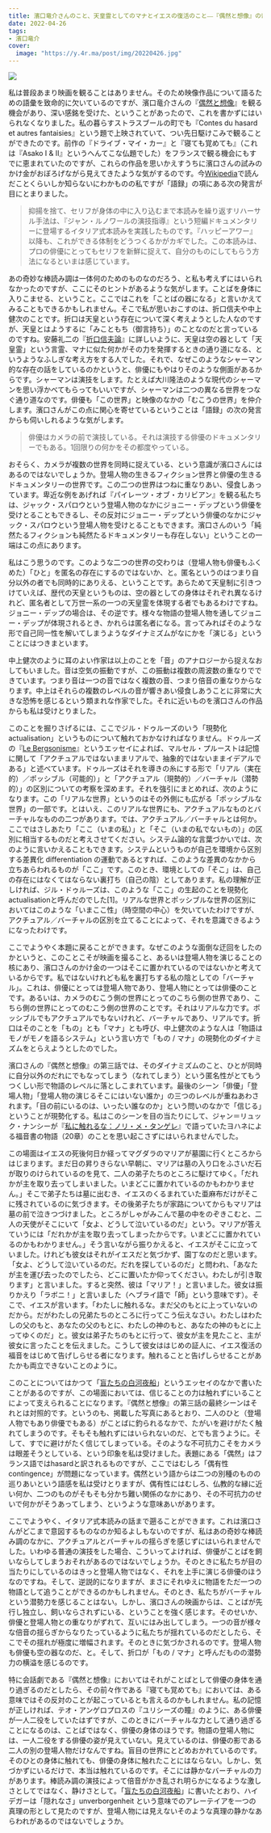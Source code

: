 ```yaml
---
title: 濱口竜介さんのこと、天皇霊としてのマナとイエスの復活のこと⎯⎯『偶然と想像』の奇妙な棒読み調をめぐって
date: 2022-04-26
tags:
- 濱口竜介
cover:
  image: "https://y.4r.ma/post/img/20220426.jpg"  
---
```


![](https://y.4r.ma/post/img/20220426.jpg)

私は普段あまり映画を観ることはありません。そのため映像作品について語るための語彙を致命的に欠いているのですが、濱口竜介さんの『[偶然と想像](https://web.archive.org/web/20221006134952/https://guzen-sozo.incline.life/)』を観る機会があり、深い感銘を受けた、ということがあったので、これを書かずにはいられなくなりました。私の暮らすストラスブールの町でも『Contes du hasard et autres fantaisies』という題で上映されていて、つい先日駆けこみで観ることができたのです。前作の『ドライブ・マイ・カー』と『寝ても覚めても』（これは『Asako I & II』というへんてこな仏題でした）をフランスで観る機会にもすでに恵まれていたのですが、これらの作品を思いかえすうちに濱口さんの試みのかけ金がおぼろげながら見えてきたような気がするのです。今[Wikipedia](https://web.archive.org/web/20221006134952/https://ja.wikipedia.org/wiki/濱口竜介)で読んだことくらいしか知らないにわかものの私ですが「語録」の項にある次の発言が目にとまりました。

> 抑揚を捨て、セリフが身体の中に入り込むまで本読みを繰り返すリハーサル手法は、『ジャン・ルノワールの演技指導』という短編ドキュメンタリーに登場するイタリア式本読みを実践したものです。『ハッピーアワー』以降も、これができる体制をどうつくるかがカギでした。この本読みは、プロの俳優にとってもセリフを新鮮に捉えて、自分のものにしてもらう方法になるといまは感じています。

あの奇妙な棒読み調は一体何のためのものなのだろう、と私も考えずにはいられなかったのですが、ここにそのヒントがあるような気がします。ことばを身体に入りこませる、ということ。ここではこれを「ことばの器になる」と言いかえてみることもできるかもしれません。そこで私が思いおこすのは、折口信夫や中上健次のことです。折口は天皇という存在について深く考えようとした人なのですが、天皇とはようするに「みこともち（御言持ち）」のことなのだと言っているのですね。安藤礼二の『[折口信夫論](https://web.archive.org/web/20221006134952/https://amzn.to/3LjW9td)』に詳しいように、天皇は空の器として「天皇霊」という言霊、マナに似た何かがその力を発揮するときの通り道になる、というようなふしぎな考え方をする人でした。それで、なぜこのようなシャーマン的な存在の話をしているのかというと、俳優にもやはりそのような側面があるからです。シャーマンは演技をします。たとえば大川隆法のような現代のシャーマンを思い浮かべてもらってもいいですが、シャーマンは二つの異なる世界をつなぐ通り道なのです。俳優も「この世界」と映像のなかの「むこうの世界」を仲介します。濱口さんがこの点に関心を寄せているということは「語録」の次の発言からも伺いしれるような気がします。

> 俳優はカメラの前で演技している。それは演技する俳優のドキュメンタリーでもある。1回限りの何かをその都度やっている。

おそらく、カメラが複数の世界を同時に捉えている、という意識が濱口さんにはあるのではないでしょうか。登場人物の生きるフィクション世界と俳優の生きるドキュメンタリーの世界です。この二つの世界はつねに重なりあい、侵食しあっています。卑近な例をあげれば『パイレーツ・オブ・カリビアン』を観る私たちは、ジャック・スパロウという登場人物のなかにジョニー・デップという俳優を受けとることもできるし、その反対にジョニー・デップという俳優のなかにジャック・スパロウという登場人物を受けとることもできます。濱口さんのいう「純然たるフィクションも純然たるドキュメンタリーも存在しない」ということの一端はこの点にあります。

私はこう思うのです。このような二つの世界の交わりは（登場人物も俳優もふくめた）「ひと」を匿名の存在にするのではないか、と。匿名というのはつまり自分以外の者でも同時的にありえる、ということです。あらためて天皇制に引きつけていえば、歴代の天皇というものは、空の器としての身体はそれぞれ異なるけれど、匿名者として万世一系の一つの天皇霊を体現する者でもあるわけですね。ジョニー・デップの場合は、その逆です。様々な物語の登場人物を通してジョニー・デップが体現されるとき、かれらは匿名者になる。言ってみればそのような形で自己同一性を解いてしまうようなダイナミズムがなにかを「演じる」ということにはつきまといます。

中上健次のように耳のよい作家は以上のことを「音」のアナロジーから捉えなおしてもいました。音は空気の振動ですが、この振動は複数の周波数の重なりでできています。つまり音は一つの音ではなく複数の音、つまり倍音の重なりからなります。中上はそれらの複数のレベルの音が響きあい侵食しあうことに非常に大きな恐怖を感じるという類まれな作家でした。それに近いものを濱口さんの作品からも私は受けとりました。

このことを掘りさげるには、ここでジル・ドゥルーズのいう「現勢化 actualisation」というものについて触れておかなければなりません。ドゥルーズの『[Le Bergsonisme](https://web.archive.org/web/20221006134952/https://www.puf.com/content/Le_bergsonisme)』というエッセイによれば、マルセル・プルーストは記憶に関して「アクチュアルではないままリアルで、抽象的ではないままイデアルである」と述べています。ドゥルーズはそれを導きの糸にする形で「リアル（実在的）／ポッシブル（可能的）」と「アクチュアル（現勢的）／バーチャル（潜勢的）」の区別についての考察を深めます。それを強引にまとめれば、次のようになります。この「リアルな世界」というのはその外側にも広がる「ポッシブルな世界」の一部です。とはいえ、このリアルな世界にも、アクチュアルなものとバーチャルなものの二つがあります。では、アクチュアル／バーチャルとは何か。ここではさしあたり「ここ（いまの私）」と「そこ（いまの私でないもの）」の区別に相当するものだと考えさせてください。システム論的な言葉づかいでは、次のように言いかえることもできます。システムというものが自己を環境から区別する差異化 differentiation の運動であるとすれば、このような差異のなかから立ちあらわれるものが「ここ」です。このとき、環境としての「そこ」は、自己の存在にはなくてはならない裏打ち（自己の陰）としてあります。私の理解が正しければ、ジル・ドゥルーズは、このような「ここ」の生起のことを現勢化 actualisationと呼んだのでした[1]。リアルな世界とポッシブルな世界の区別においてはこのような「いまここ性」（時空間の中心）を欠いていたわけですが、アクチュアル／バーチャルの区別を立てることによって、それを意識できるようになったわけです。

ここでようやく本題に戻ることができます。なぜこのような面倒な迂回をしたのかというと、このことこそが映画を撮ること、あるいは登場人物を演じることの核にあり、濱口さんのかけ金の一つはそこに置かれているのではないかと考えているからです。私ではないけれども私を裏打ちする私の陰としての「バーチャル」。これは、俳優にとっては登場人物であり、登場人物にとっては俳優のことです。あるいは、カメラのむこう側の世界にとってのこちら側の世界であり、こちら側の世界にとってのむこう側の世界のことです。それはリアルな力です。ポッシブルでもアクチュアルでもないけれど、バーチャルであり、リアルです。折口はそのことを「もの」とも「マナ」とも呼び、中上健次のような人は「物語はモノがモノを語るシステム」という言い方で「もの / マナ」の現勢化のダイナミズムをとらえようとしたのでした。

濱口さんの『偶然と想像』の第三話では、そのダイナミズムのこと、ひとが同時に自分以外のだれにでもなってしまう（なれてしまう）という匿名性がとてもうつくしい形で物語のレベルに落としこまれています。最後のシーン「俳優」「登場人物」「登場人物の演じるそこにはいない誰か」の三つのレベルが重ねあわされます。「目の前にいるのは、いったい誰なのか」という問いのなかで「信じる」ということが現勢化する。私はこのシーンを目の当たりにして、ジャン＝リュック・ナンシーが『[私に触れるな：ノリ・メ・タンゲレ](https://web.archive.org/web/20221006134952/https://amzn.to/3EQO90s)』で語っていたヨハネによる福音書の物語（20章）のことを思い起こさずにはいられませんでした。

この場面はイエスの死後何日か経ってマグダラのマリアが墓園に行くところからはじまります。まだ日の昇りきらない早朝に、マリアは墓の入り口をふさいだ石が取りのけられているのを見て、二人の弟子たちのところに駆けてゆく。「だれかが主を取り去ってしまいました。いまどこに置かれているのかもわかりません。」そこで弟子たちは墓に出むき、イエスのくるまれていた亜麻布だけがそこに残されているのに気づきます。その後弟子たちが家路についてからもマリアは墓の前で泣きつづけました。ところがしゃがみこんで墓の中をのぞきこむと、二人の天使がそこにいて「女よ、どうして泣いているのだ」という。マリアが答えていうには「だれかが主を取り去ってしまったからです。いまどこに置かれているのかもわかりません。」そう言いながら振りかえると、イエスがそこに立っていました。けれども彼女はそれがイエスだと気づかず、園丁なのだと思います。「女よ、どうして泣いているのだ。だれを探しているのだ」と問われ、「あなたが主を運び去ったのでしたら、どこに置いたか仰ってください。わたしが引き取ります」と言いました。すると突然、彼は「マリア！」と言いました。彼女は振りかえり「ラボニ！」と言いました（ヘブライ語で「師」という意味です）。そこで、イエスが言います。「わたしに触れるな。まだ父のもとに上っていないのだから。だがわたしの兄弟たちのところに行ってこう伝えなさい。わたしはわたしの父のもと、あなたの父のもとに、わたしの神のもと、あなたの神のもとに上ってゆくのだ」と。彼女は弟子たちのもとに行って、彼女が主を見たこと、主が彼女に言ったことを伝えました。こうして彼女ははじめの証人に、イエス復活の福音をはじめて告げしらせる者になります。触れることと告げしらせることがあたかも両立できないことのように。

このことについてはかつて「[盲たちの白河夜船](https://web.archive.org/web/20221006134952/https://www.socionarratology.com/?p=403)」というエッセイのなかで書いたことがあるのですが、この場面においては、信じることの力は触れずにいることによって支えられることになります。『偶然と想像』の第三話の最終シーンはそれとは対照的です。というのも、掲載した写真にあるとおり、二人のひと（登場人物でもあり俳優でもある）がことばに釣られるなかで、たがいを避けがたく触れてしまうのです。そもそも触れずにはいられないのだ、とでも言うように。そして、すでに避けがたく信じてしまっている。そのような不可抗力こそをカメラは眼差そうとしている、という印象を私は受けました。表題にある「偶然」はフランス語ではhasardと訳されるものですが、ここではむしろ「偶有性 contingence」が問題になっています。偶然という語からは二つの別種のものの巡りあいという語感を私は受けとりますが、偶有性にはむしろ、仏教的な縁に近い何か、二つのものがそもそも分かち難い関係のなかにあり、その不可抗力のせいで何かがそうあってしまう、というような意味あいがあります。

ここでようやく、イタリア式本読みの話まで遡ることができます。これは濱口さんがどこまで意図するものなのか知るよしもないのですが、私はあの奇妙な棒読み調のなかに、アクチュアルとバーチャルの揺らぎを感じずにはいられませんでした。いわゆる普通の演技をした場合、こういってよければ、俳優がことばを飼いならしてしまうおそれがあるのではないでしょうか。そのときに私たちが目の当たりにしているのはきっと登場人物ではなく、それを上手に演じる俳優のほうなのですね。そして、逆説的になりますが、まさにそれゆえに物語をただ一つの物語として追うことができるのかもしれません。そのとき、私たちがバーチャルという潜勢力を感じることはない。しかし、濱口さんの映画からは、ことばが先行し独立し、飼いならされずにいる、ということを強く感じます。そのせいか、俳優と登場人物との重なりがずれて、互いにはみ出してしまう。一つの音が様々な倍音の揺らぎからなりたっているように私たちが揺れているのだとしたら、そこでその揺れが極度に増幅されます。そのときに気づかされるのです。登場人物も俳優も空の器なのだ、と。そして、折口が「もの / マナ」と呼んだものの潜勢力の横溢を感じるのです。

特に会話劇である『偶然と想像』においてはそれがことばとして俳優の身体を通り過ぎるのだとしたら、その前々作である『寝ても覚めても』においては、ある意味ではその反対のことが起こっているとも言えるのかもしれません。私の記憶が正しければ、テオ・アンゲロプロスの『ユリシーズの瞳』のように、ある俳優が一人二役をしていたはずですが、このときにバーチャルな力として通り過ぎることになるのは、ことばではなく、俳優の身体のほうです。物語の登場人物には、一人二役をする俳優の姿が見えていない。見えているのは、俳優の影である二人の別の登場人物だけなんですね。盲目の世界にとどめおかれているのです。そのひとの身体に触れても、俳優の身体に触れたことにはならない。しかし、気づかずにいるだけで、本当は触れているのです。そこには静かなバーチャルの力があります。棒読み調の演技によって倍音がかき乱され明らかになるような激しさとしてではなく、静けさとして。「[盲たちの白河夜船](https://web.archive.org/web/20221006134952/https://www.socionarratology.com/?p=403)」に書いたとおり、ハイデガーは「隠れなさ」unverborgenheit という意味でのアレーテイアを一つの真理の形として見たのですが、登場人物には見えないそのような真理の静かなあらわれがあるのではないでしょうか。